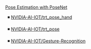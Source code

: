 [Pose Estimation with PoseNet](https://github.com/dusty-nv/jetson-inference/blob/master/docs/posenet.md)


&ensp;◾ [NVIDIA-AI-IOT/trt_pose_hand](https://github.com/NVIDIA-AI-IOT/trt_pose_hand)

&ensp;◾ [NVIDIA-AI-IOT/trt_pose](https://github.com/NVIDIA-AI-IOT/trt_pose)

&ensp;◾ [NVIDIA-AI-IOT/Gesture-Recognition](https://github.com/NVIDIA-AI-IOT/Gesture-Recognition)